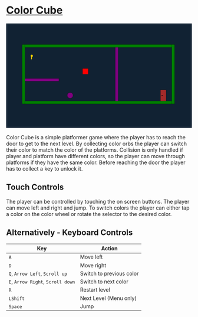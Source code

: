 # [Color Cube](https://Ranxen.github.io)


![Color Cube Game Screenshot](colorCube.png)


Color Cube is a simple platformer game where the player has to reach the door to get to the next level. By collecting color orbs the player can switch their color to match the color of the platforms. Collision is only handled if player and platform have different colors, so the player can move through platforms if they have the same color. Before reaching the door the player has to collect a key to unlock it.



## Touch Controls

The player can be controlled by touching the on screen buttons. The player can move left and right and jump. To switch colors the player can either tap a color on the color wheel or rotate the selector to the desired color.


## Alternatively - Keyboard Controls

| Key | Action |
| --- | --- |
| `A` | Move left |
| `D` | Move right |
| `Q`, `Arrow Left`, `Scroll up` | Switch to previous color |
| `E`, `Arrow Right`, `Scroll down` | Switch to next color |
| `R` | Restart level |
| `LShift` | Next Level (Menu only) |
| `Space` | Jump |